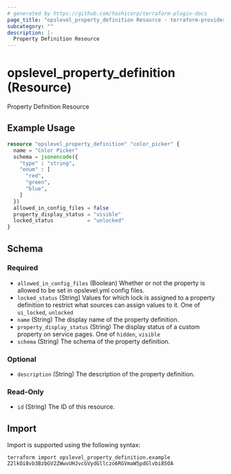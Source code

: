 ```yaml
---
# generated by https://github.com/hashicorp/terraform-plugin-docs
page_title: "opslevel_property_definition Resource - terraform-provider-opslevel"
subcategory: ""
description: |-
  Property Definition Resource
---
```


# opslevel_property_definition (Resource)

Property Definition Resource

## Example Usage

```terraform
resource "opslevel_property_definition" "color_picker" {
  name = "Color Picker"
  schema = jsonencode({
    "type" : "string",
    "enum" : [
      "red",
      "green",
      "blue",
    ]
  })
  allowed_in_config_files = false
  property_display_status = "visible"
  locked_status           = "unlocked"
}
```

<!-- schema generated by tfplugindocs -->
## Schema

### Required

- `allowed_in_config_files` (Boolean) Whether or not the property is allowed to be set in opslevel.yml config files.
- `locked_status` (String) Values for which lock is assigned to a property definition to restrict what sources can assign values to it. One of `ui_locked`, `unlocked`
- `name` (String) The display name of the property definition.
- `property_display_status` (String) The display status of a custom property on service pages. One of `hidden`, `visible`
- `schema` (String) The schema of the property definition.

### Optional

- `description` (String) The description of the property definition.

### Read-Only

- `id` (String) The ID of this resource.

## Import

Import is supported using the following syntax:

```shell
terraform import opslevel_property_definition.example Z2lkOi8vb3BzbGV2ZWwvUHJvcGVydGllczo6RGVmaW5pdGlvbi85OA
```
